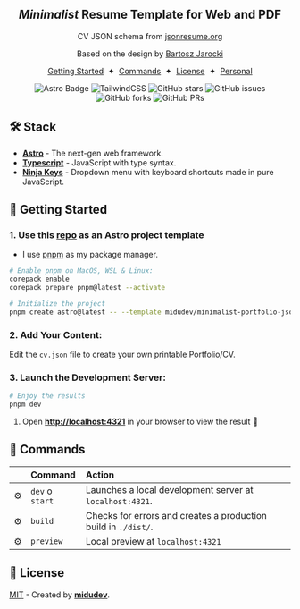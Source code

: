<div align="center">
<!-- <img src="logo.png" height="90px" width="auto" />  -->
<h2><em>Minimalist</em> Resume Template for Web and PDF</h2>
<p>CV JSON schema from <a href="https://jsonresume.org/schema/">jsonresume.org</a></p>
<p>Based on the design by <a href="https://github.com/BartoszJarocki/cv">Bartosz Jarocki</a></p>
</div>

<div align="center">
    <a href="#🚀-getting-started">Getting Started</a>
    <span>&nbsp;✦&nbsp;</span>
    <a href="#🧞-commands">Commands</a>
    <span>&nbsp;✦&nbsp;</span>
    <a href="#🔑-license">License</a>
    <span>&nbsp;✦&nbsp;</span>
    <a href="https://midu.dev">
        Personal
    </a>
</div>

<p></p>

<div align="center">

![Astro Badge](https://img.shields.io/badge/Astro-BC52EE?logo=astro&logoColor=fff&style=flat)
![TailwindCSS](https://img.shields.io/badge/tailwindcss-0F172A?&logo=tailwindcss)
![GitHub stars](https://img.shields.io/github/stars/Smilesharks/dev-portfolio)
![GitHub issues](https://img.shields.io/github/issues/Smilesharks/dev-portfolio)
![GitHub forks](https://img.shields.io/github/forks/Smilesharks/dev-portfolio)
![GitHub PRs](https://img.shields.io/github/issues-pr/Smilesharks/dev-portfolio)

</div>

<!-- <img src="portada.png"></img>  -->

## 🛠️ Stack

- [**Astro**](https://astro.build/) - The next-gen web framework.
- [**Typescript**](https://www.typescriptlang.org/) - JavaScript with type syntax.
- [**Ninja Keys**](https://github.com/ssleptsov/ninja-keys) - Dropdown menu with keyboard shortcuts made in pure JavaScript.

## 🚀 Getting Started

### 1. Use this [repo](https://github.com/midudev/minimalist-portfolio-json) as an Astro project template

- I use [pnpm](https://pnpm.io/installation) as my package manager.

```bash
# Enable pnpm on MacOS, WSL & Linux:
corepack enable
corepack prepare pnpm@latest --activate

# Initialize the project
pnpm create astro@latest -- --template midudev/minimalist-portfolio-json

```

### 2. Add Your Content:

Edit the `cv.json` file to create your own printable Portfolio/CV.

### 3. Launch the Development Server:

```bash
# Enjoy the results
pnpm dev
```

1. Open [**http://localhost:4321**](http://localhost:4321/) in your browser to view the result 🚀

## 🧞 Commands

|     | Command         | Action                                                                       |
| :-- | :-------------- | :--------------------------------------------------------------------------- |
| ⚙️  | `dev` o `start` | Launches a local development server at `localhost:4321`.                   |
| ⚙️  | `build`         | Checks for errors and creates a production build in `./dist/`. |
| ⚙️  | `preview`       | Local preview at `localhost:4321`                                       |

## 🔑 License

[MIT](LICENSE.txt) - Created by [**midudev**](https://midu.dev).
